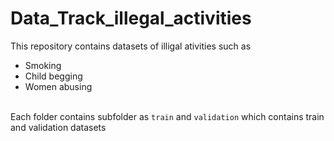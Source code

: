 # Data_Track_illegal_activities
This repository contains datasets of illigal ativities such as

* Smoking
* Child begging 
* Women abusing

<br />Each folder contains subfolder as `train` and `validation` which contains train and validation datasets
